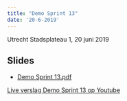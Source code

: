 ```yaml
---
title: "Demo Sprint 13"
date: '20-6-2019'
---
```


Utrecht Stadsplateau 1, 20 juni 2019

## Slides

* [Demo Sprint 13.pdf](../bestanden/zgw2-demo-sprint-13.pdf)

[Live verslag Demo Sprint 13 op Youtube](https://www.youtube.com/watch?v=DBYvjwaxkfs)
